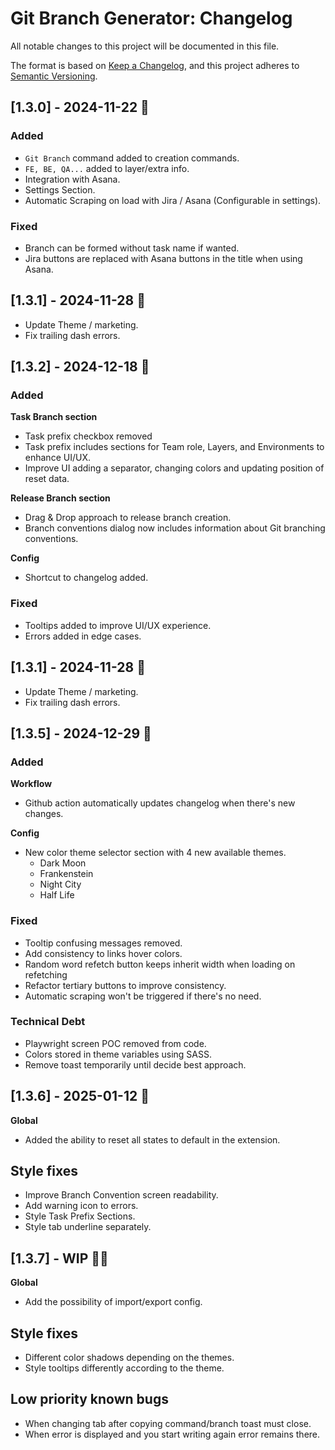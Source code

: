 # Git Branch Generator: Changelog

All notable changes to this project will be documented in this file.

The format is based on [Keep a Changelog](https://keepachangelog.com/en/1.0.0/),
and this project adheres to [Semantic Versioning](https://semver.org/spec/v2.0.0.html).

## [1.3.0] - 2024-11-22 🚀

### Added

- `Git Branch` command added to creation commands.
- `FE, BE, QA...` added to layer/extra info.
- Integration with Asana.
- Settings Section.
- Automatic Scraping on load with Jira / Asana (Configurable in settings).

### Fixed

- Branch can be formed without task name if wanted.
- Jira buttons are replaced with Asana buttons in the title when using Asana.

## [1.3.1] - 2024-11-28 🚀

- Update Theme / marketing.
- Fix trailing dash errors.

## [1.3.2] - 2024-12-18 🚀

### Added

**Task Branch section**

- Task prefix checkbox removed
- Task prefix includes sections for Team role, Layers, and Environments to enhance UI/UX.
- Improve UI adding a separator, changing colors and updating position of reset data.

**Release Branch section**

- Drag & Drop approach to release branch creation.
- Branch conventions dialog now includes information about Git branching conventions.

**Config**

- Shortcut to changelog added.

### Fixed

- Tooltips added to improve UI/UX experience.
- Errors added in edge cases.

## [1.3.1] - 2024-11-28 🚀

- Update Theme / marketing.
- Fix trailing dash errors.

## [1.3.5] - 2024-12-29 🚀

### Added

**Workflow**

- Github action automatically updates changelog when there's new changes.

**Config**

- New color theme selector section with 4 new available themes.
  - Dark Moon
  - Frankenstein
  - Night City
  - Half Life

### Fixed

- Tooltip confusing messages removed.
- Add consistency to links hover colors.
- Random word refetch button keeps inherit width when loading on refetching
- Refactor tertiary buttons to improve consistency.
- Automatic scraping won't be triggered if there's no need.

### Technical Debt

- Playwright screen POC removed from code.
- Colors stored in theme variables using SASS.
- Remove toast temporarily until decide best approach.

## [1.3.6] - 2025-01-12 🚀

**Global**

- Added the ability to reset all states to default in the extension.

## Style fixes

- Improve Branch Convention screen readability.
- Add warning icon to errors.
- Style Task Prefix Sections.
- Style tab underline separately.

## [1.3.7] - WIP 👷‍♂️

**Global**

- Add the possibility of import/export config.

## Style fixes

- Different color shadows depending on the themes.
- Style tooltips differently according to the theme.

## Low priority known bugs

- When changing tab after copying command/branch toast must close.
- When error is displayed and you start writing again error remains there.
